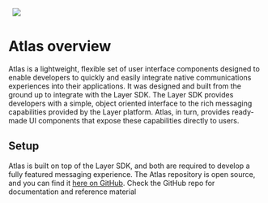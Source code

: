 &nbsp;
![](atlas-android-header.png)
# Atlas overview
Atlas is a lightweight, flexible set of user interface components designed to enable developers to quickly and easily integrate native communications experiences into their applications. It was designed and built from the ground up to integrate with the Layer SDK. The Layer SDK provides developers with a simple, object oriented interface to the rich messaging capabilities provided by the Layer platform. Atlas, in turn, provides ready-made UI components that expose these capabilities directly to users.

## Setup

Atlas is built on top of the Layer SDK, and both are required to develop a fully featured messaging experience. The Atlas repository is open source, and you can find it [here on GitHub](https://github.com/layerhq/Atlas-Android). Check the GitHub repo for documentation and reference material
